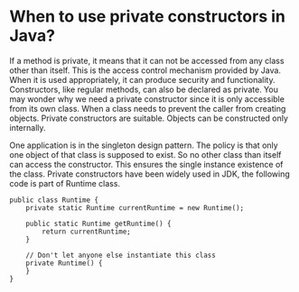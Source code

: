 # When to use private constructors in Java?

If a method is private, it means that it can not be accessed from any class other than itself. This is the access control mechanism provided by Java. When it is used appropriately, it can produce security and functionality. Constructors, like regular methods, can also be declared as private. You may wonder why we need a private constructor since it is only accessible from its own class. When a class needs to prevent the caller from creating objects. Private constructors are suitable. Objects can be constructed only internally.

One application is in the singleton design pattern. The policy is that only one object of that class is supposed to exist. So no other class than itself can access the constructor. This ensures the single instance existence of the class. Private constructors have been widely used in JDK, the following code is part of Runtime class.
```
public class Runtime {
	private static Runtime currentRuntime = new Runtime();
 
	public static Runtime getRuntime() {
		return currentRuntime;
	}
 
	// Don't let anyone else instantiate this class
	private Runtime() {
	}
}
```